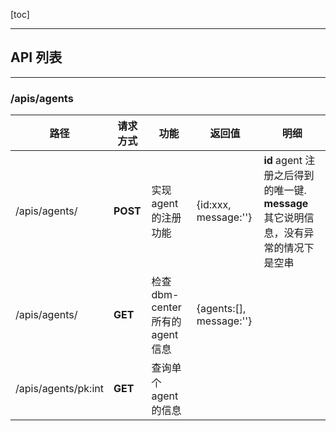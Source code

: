 [toc]

---


## API 列表

---

### /apis/agents

|**路径**|**请求方式**|**功能**|**返回值**|**明细**|
|-------|-----------|-------|----------|--------|
|/apis/agents/|**POST**|实现 agent 的注册功能| {id:xxx, message:''}|**id**  agent 注册之后得到的唯一键. **message** 其它说明信息，没有异常的情况下是空串|
|/apis/agents/|**GET**|检查 dbm-center 所有的 agent 信息| {agents:[], message:''}| |
|/apis/agents/pk:int|**GET**|查询单个 agent 的信息|